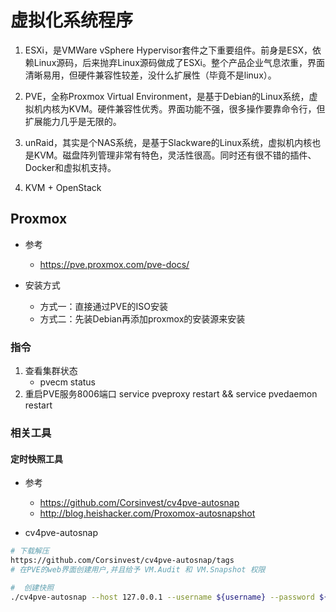 # 虚拟化系统程序

1. ESXi，是VMWare vSphere Hypervisor套件之下重要组件。前身是ESX，依赖Linux源码，后来抛弃Linux源码做成了ESXi。整个产品企业气息浓重，界面清晰易用，但硬件兼容性较差，没什么扩展性（毕竟不是linux）。

2. PVE，全称Proxmox Virtual Environment，是基于Debian的Linux系统，虚拟机内核为KVM。硬件兼容性优秀。界面功能不强，很多操作要靠命令行，但扩展能力几乎是无限的。

3. unRaid，其实是个NAS系统，是基于Slackware的Linux系统，虚拟机内核也是KVM。磁盘阵列管理非常有特色，灵活性很高。同时还有很不错的插件、Docker和虚拟机支持。

4. KVM + OpenStack

## Proxmox
- 参考
    - https://pve.proxmox.com/pve-docs/

- 安装方式
    - 方式一：直接通过PVE的ISO安装
    - 方式二：先装Debian再添加proxmox的安装源来安装

### 指令
1. 查看集群状态
    - pvecm status
2. 重启PVE服务8006端口
service pveproxy restart && service pvedaemon restart
### 相关工具
#### 定时快照工具
- 参考
    - https://github.com/Corsinvest/cv4pve-autosnap
    - http://blog.heishacker.com/Proxomox-autosnapshot

- cv4pve-autosnap
```bash
# 下载解压
https://github.com/Corsinvest/cv4pve-autosnap/tags
# 在PVE的web界面创建用户,并且给予 VM.Audit 和 VM.Snapshot 权限

#  创建快照
./cv4pve-autosnap --host 127.0.0.1 --username ${username} --password ${password} --vmid ${vmid} snap --label 'daily' --keep=7 --state

```
